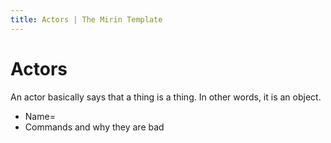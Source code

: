 ```yaml
---
title: Actors | The Mirin Template
---
```

# Actors
An actor basically says that a thing is a thing. In other words, it is an object.

* Name=
* Commands and why they are bad
